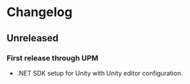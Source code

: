 # Changelog

## Unreleased

### First release through UPM

- .NET SDK setup for Unity with Unity editor configuration.
